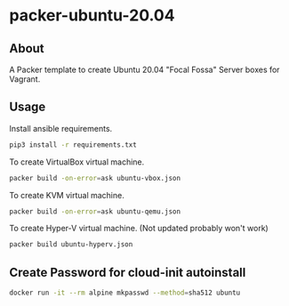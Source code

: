 # packer-ubuntu-20.04

## About

A Packer template to create Ubuntu 20.04 "Focal Fossa" Server boxes for Vagrant.

## Usage

Install ansible requirements.

```sh
pip3 install -r requirements.txt
```

To create VirtualBox virtual machine.

```bash
packer build -on-error=ask ubuntu-vbox.json
```

To create KVM virtual machine.

```bash
packer build -on-error=ask ubuntu-qemu.json
```

To create Hyper-V virtual machine. (Not updated probably won't work)

```sh
packer build ubuntu-hyperv.json
```

## Create Password for cloud-init autoinstall

```sh
docker run -it --rm alpine mkpasswd --method=sha512 ubuntu
```
